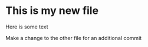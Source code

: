 # This is my new file

Here is some text


Make a change to the other file for an additional commit
